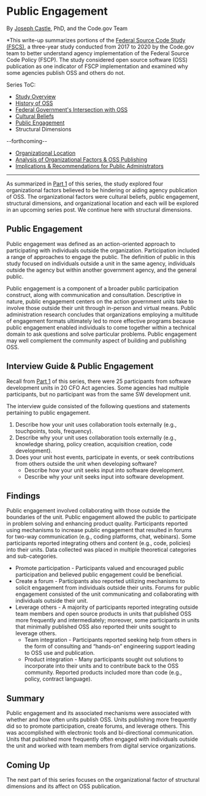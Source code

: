 # Public Engagement
By [Joseph Castle](https://digital.gov/authors/joseph-castle/), PhD, and the Code.gov Team

*This write-up summarizes portions of the [Federal Source Code Study (FSCS)](https://github.com/GSA/code-gov/blob/master/docs/FederalSourceCodeStudy/FederalSourceCodeStudy.pdf), a three-year study conducted from 2017 to 2020 by the Code.gov team to better understand agency implementation of the Federal Source Code Policy (FSCP). The study considered open source software (OSS) publication as one indicator of FSCP implementation and examined why some agencies publish OSS and others do not.

Series ToC:
- [Study Overview](study_overview.md)
- [History of OSS](history_of_OSS.md)
- [Federal Government's Intersection with OSS](govt_intersection_OSS.md)
- [Cultural Beliefs](cultural_beliefs.md)
- [Public Engagement](public_engagement.md)
- Structural Dimensions

--forthcoming--
- [Organizational Location](#)
- [Analysis of Organizational Factors & OSS Publishing](#)
- [Implications & Recommendations for Public Administrators](#)

---

As summarized in [Part 1](https://medium.com/codedotgov/federal-source-code-study-series-part-1-the-overview-72acce742260) of this series, the study explored four organizational factors believed to be hindering or aiding agency publication of OSS. The organizational factors were cultural beliefs, public engagement, structural dimensions, and organizational location and each will be explored in an upcoming series post. We continue here with structural dimensions.

## Public Engagement

Public engagement was defined as an action-oriented approach to participating with individuals outside the organization.  Participation included a range of approaches to engage the public. The definition of public in this study focused on individuals outside a unit in the same agency, individuals outside the agency but within another government agency, and the general public.

Public engagement is a component of a broader public participation construct, along with communication and consultation.  Descriptive in nature, public engagement centers on the action government units take to involve those outside their unit through in-person and virtual means.  Public administration research concludes that organizations employing a multitude of engagement formats ultimately led to more effective programs because public engagement enabled individuals to come together within a technical domain to ask questions and solve particular problems.  Public engagement may well complement the community aspect of building and publishing OSS.

## Interview Guide & Public Engagement

Recall from [Part 1](https://medium.com/codedotgov/federal-source-code-study-series-part-1-the-overview-72acce742260) of this series, there were 25 participants from software development units in 20 CFO Act agencies. Some agencies had multiple participants, but no participant was from the same SW development unit.

The interview guide consisted of the following questions and statements pertaining to public engagement.
1. Describe how your unit uses collaboration tools externally (e.g., touchpoints, tools, frequency).
2. Describe why your unit uses collaboration tools externally (e.g., knowledge sharing, policy creation, acquisition creation, code development).
3. Does your unit host events, participate in events, or seek contributions from others outside the unit when developing software?
    - Describe how your unit seeks input into software development.
    - Describe why your unit seeks input into software development.

## Findings

Public engagement involved collaborating with those outside the boundaries of the unit. Public engagement allowed the public to participate in problem solving and enhancing product quality. Participants reported using mechanisms to increase public engagement that resulted in forums for two-way communication (e.g., coding platforms, chat, webinars). Some participants reported integrating others and content (e.g., code, policies) into their units. Data collected was placed in multiple theoretical categories and sub-categories.

- Promote participation - Participants valued and encouraged public participation and believed public engagement could be beneficial.
- Create a forum - Participants also reported utilizing mechanisms to solicit engagement from individuals outside their units.  Forums for public engagement consisted of the unit communicating and collaborating with individuals outside their unit.
- Leverage others - A majority of participants reported integrating outside team members and open source products in units that published OSS more frequently and intermediately; moreover, some participants in units that minimally published OSS also reported their units sought to leverage others.
    - Team integration - Participants reported seeking help from others in the form of consulting and “hands-on” engineering support leading to OSS use and publication. 
    - Product integration - Many participants sought out solutions to incorporate into their units and to contribute back to the OSS community. Reported products included more than code (e.g., policy, contract language).

## Summary

Public engagement and its associated mechanisms were associated with whether and how often units publish OSS.  Units publishing more frequently did so to promote participation, create forums, and leverage others. This was accomplished with electronic tools and bi-directional communication. Units that published more frequently often engaged with individuals outside the unit and worked with team members from digital service organizations.

## Coming Up

The next part of this series focuses on the organizational factor of structural dimensions and its affect on OSS publication.
